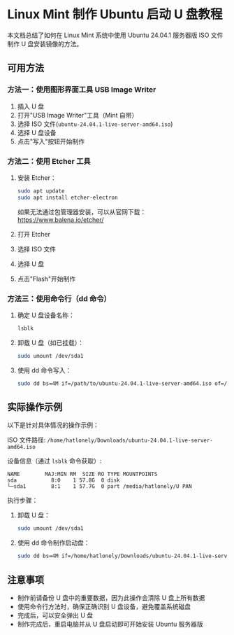 # Linux Mint 制作 Ubuntu 启动 U 盘教程

本文档总结了如何在 Linux Mint 系统中使用 Ubuntu 24.04.1 服务器版 ISO 文件制作 U 盘安装镜像的方法。

## 可用方法

### 方法一：使用图形界面工具 USB Image Writer

1. 插入 U 盘
2. 打开"USB Image Writer"工具（Mint 自带）
3. 选择 ISO 文件(`ubuntu-24.04.1-live-server-amd64.iso`)
4. 选择 U 盘设备
5. 点击"写入"按钮开始制作

### 方法二：使用 Etcher 工具

1. 安装 Etcher：
   ```bash
   sudo apt update
   sudo apt install etcher-electron
   ```
   如果无法通过包管理器安装，可以从官网下载：https://www.balena.io/etcher/

2. 打开 Etcher
3. 选择 ISO 文件
4. 选择 U 盘
5. 点击"Flash"开始制作

### 方法三：使用命令行（dd 命令）

1. 确定 U 盘设备名称：
   ```bash
   lsblk
   ```

2. 卸载 U 盘（如已挂载）：
   ```bash
   sudo umount /dev/sda1
   ```

3. 使用 dd 命令写入：
   ```bash
   sudo dd bs=4M if=/path/to/ubuntu-24.04.1-live-server-amd64.iso of=/dev/sda status=progress oflag=sync
   ```

## 实际操作示例

以下是针对具体情况的操作示例：

ISO 文件路径: `/home/hatlonely/Downloads/ubuntu-24.04.1-live-server-amd64.iso`

设备信息（通过 `lsblk` 命令获取）:
```
NAME        MAJ:MIN RM  SIZE RO TYPE MOUNTPOINTS
sda           8:0    1 57.8G  0 disk 
└─sda1        8:1    1 57.7G  0 part /media/hatlonely/U PAN
```

执行步骤：
1. 卸载 U 盘：
   ```bash
   sudo umount /dev/sda1
   ```

2. 使用 dd 命令制作启动盘：
   ```bash
   sudo dd bs=4M if=/home/hatlonely/Downloads/ubuntu-24.04.1-live-server-amd64.iso of=/dev/sda status=progress oflag=sync
   ```

## 注意事项

- 制作前请备份 U 盘中的重要数据，因为此操作会清除 U 盘上所有数据
- 使用命令行方法时，确保正确识别 U 盘设备，避免覆盖系统磁盘
- 完成后，可以安全弹出 U 盘
- 制作完成后，重启电脑并从 U 盘启动即可开始安装 Ubuntu 服务器版

